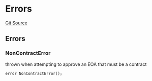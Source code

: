# Errors
[Git Source](https://github.com/Maia-DAO/test-env-V2/blob/84b5f9e8695c91ddb02f27bb3dfb1c652f55ced4/erc-20/interfaces/Errors.sol)


## Errors
### NonContractError
thrown when attempting to approve an EOA that must be a contract


```solidity
error NonContractError();
```

